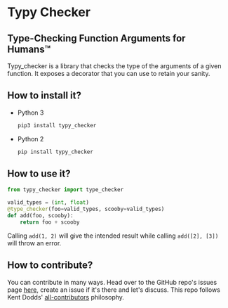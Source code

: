 # Typy Checker

## Type-Checking Function Arguments for Humans™

Typy_checker is a library that checks the type of the arguments of a given function. It exposes a decorator that you can use to retain your sanity.

## How to install it?

* Python 3

    ```bash
    pip3 install typy_checker
    ```

* Python 2

    ```bash
    pip install typy_checker
    ```

## How to use it?

```py
from typy_checker import type_checker

valid_types = (int, float)
@type_checker(foo=valid_types, scooby=valid_types)
def add(foo, scooby):
    return foo + scooby
```

Calling `add(1, 2)` will give the intended result while calling `add([2], [3])` will throw an error.

## How to contribute?

You can contribute in many ways. Head over to the GitHub repo's issues page [here](https://github.com/onstash/typy_checker/issues), create an issue if it's there and let's discuss. This repo follows Kent Dodds' [all-contributors](https://github.com/kentcdodds/all-contributors) philosophy.